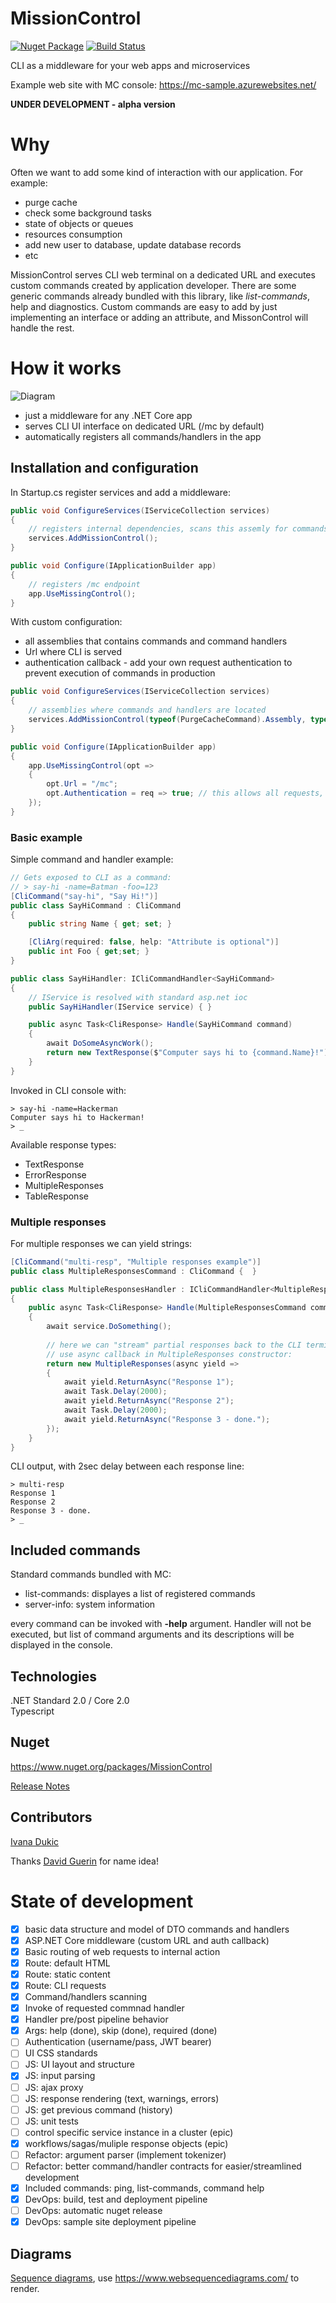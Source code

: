 # MissionControl

[![Nuget Package](https://badgen.net/nuget/v/missioncontrol)](https://www.nuget.org/packages/missioncontrol/)
[![Build Status](https://dev.azure.com/hhudolet/MissionControl/_apis/build/status/MC%20Sample%20Web%20App%20Pipeline)](https://dev.azure.com/hhudolet/MissionControl/_build/latest?definitionId=2)

CLI as a middleware for your web apps and microservices

Example web site with MC console: https://mc-sample.azurewebsites.net/

**UNDER DEVELOPMENT - alpha version**

# Why

Often we want to add some kind of interaction with our application. For example: 

- purge cache
- check some background tasks
- state of objects or queues
- resources consumption
- add new user to database, update database records 
- etc

MissionControl serves CLI web terminal on a dedicated URL and executes custom commands created by application developer. There are some generic commands already bundled with this library, like *list-commands*, help and diagnostics. Custom commands are easy to add by just implementing an interface or adding an attribute, and MissonControl will handle the rest. 

# How it works

![Diagram](docs/diagram1.png "High level diagram")  

- just a middleware for any .NET Core app
- serves CLI UI interface on dedicated URL (/mc by default)
- automatically registers all commands/handlers in the app

## Installation and configuration

In Startup.cs register services and add a middleware:

```csharp
public void ConfigureServices(IServiceCollection services)
{
    // registers internal dependencies, scans this assemly for commands
    services.AddMissionControl();
}

public void Configure(IApplicationBuilder app)
{
    // registers /mc endpoint
    app.UseMissingControl();
}

```

With custom configuration:  
- all assemblies that contains commands and command handlers
- Url where CLI is served
- authentication callback - add your own request authentication to prevent execution of commands in production


```csharp
public void ConfigureServices(IServiceCollection services)
{
    // assemblies where commands and handlers are located
    services.AddMissionControl(typeof(PurgeCacheCommand).Assembly, typeof(ListActiveUsersCommand).Assembly);
}

public void Configure(IApplicationBuilder app)
{
    app.UseMissingControl(opt =>
    {
        opt.Url = "/mc";
        opt.Authentication = req => true; // this allows all requests, but add authentication for production deployments! 
    });
}
```

### Basic example

Simple command and handler example: 

```csharp
// Gets exposed to CLI as a command:
// > say-hi -name=Batman -foo=123
[CliCommand("say-hi", "Say Hi!")]
public class SayHiCommand : CliCommand
{
    public string Name { get; set; }

    [CliArg(required: false, help: "Attribute is optional")]
    public int Foo { get;set; }
}

public class SayHiHandler: ICliCommandHandler<SayHiCommand>
{
    // IService is resolved with standard asp.net ioc
    public SayHiHandler(IService service) { }

    public async Task<CliResponse> Handle(SayHiCommand command)
    {
        await DoSomeAsyncWork();
        return new TextResponse($"Computer says hi to {command.Name}!");
    }
}

```

Invoked in CLI console with:

```
> say-hi -name=Hackerman
Computer says hi to Hackerman!
> _
```

Available response types:
- TextResponse
- ErrorResponse
- MultipleResponses
- TableResponse

### Multiple responses

For multiple responses we can yield strings:
```csharp
[CliCommand("multi-resp", "Multiple responses example")]
public class MultipleResponsesCommand : CliCommand {  }

public class MultipleResponsesHandler : ICliCommandHandler<MultipleResponsesCommand>
{
    public async Task<CliResponse> Handle(MultipleResponsesCommand command)
    {
        await service.DoSomething();
        
        // here we can "stream" partial responses back to the CLI terminal
        // use async callback in MultipleResponses constructor:
        return new MultipleResponses(async yield =>
        {
            await yield.ReturnAsync("Response 1");
            await Task.Delay(2000);
            await yield.ReturnAsync("Response 2");
            await Task.Delay(2000);
            await yield.ReturnAsync("Response 3 - done.");
        });
    }
}

```

CLI output, with 2sec delay between each response line:

```
> multi-resp
Response 1
Response 2
Response 3 - done.
> _
```

## Included commands

Standard commands bundled with MC:

- list-commands: displayes a list of registered commands
- server-info: system information

every command can be invoked with **-help** argument. Handler will not be executed, but list of command arguments and its descriptions will be displayed in the console. 

## Technologies

.NET Standard 2.0 / Core 2.0   
Typescript

## Nuget

https://www.nuget.org/packages/MissionControl

[Release Notes](RELEASE-NOTES.md)

## Contributors

[Ivana Dukic](https://github.com/idukic)  

Thanks [David Guerin](https://github.com/dguerin) for name idea!  

# State of development

- [x] basic data structure and model of DTO commands and handlers
- [x] ASP.NET Core middleware (custom URL and auth callback) 
- [x] Basic routing of web requests to internal action
- [x] Route: default HTML 
- [x] Route: static content
- [x] Route: CLI requests
- [x] Command/handlers scanning
- [x] Invoke of requested commnad handler
- [x] Handler pre/post pipeline behavior
- [x] Args: help (done), skip (done), required (done)
- [ ] Authentication (username/pass, JWT bearer)
- [ ] UI CSS standards
- [ ] JS: UI layout and structure
- [x] JS: input parsing
- [ ] JS: ajax proxy
- [ ] JS: response rendering (text, warnings, errors)
- [ ] JS: get previous command (history)
- [ ] JS: unit tests
- [ ] control specific service instance in a cluster (epic)
- [x] workflows/sagas/muliple response objects (epic)
- [ ] Refactor: argument parser (implement tokenizer)
- [ ] Refactor: better command/handler contracts for easier/streamlined development
- [x] Included commands: ping, list-commands, command help
- [x] DevOps: build, test and deployment pipeline
- [ ] DevOps: automatic nuget release
- [x] DevOps: sample site deployment pipeline

## Diagrams

[Sequence diagrams](docs/sequence-diagrams.MD), use https://www.websequencediagrams.com/ to render.